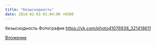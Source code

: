 ```yaml
---
title: "безысходность"
date: 2014-02-03 01:04:00 +0300
---
```


безысходность
Фотография
https://vk.com/photo41076938_321418611

[Вложение](https://vk.com/photo41076938_321418611)
